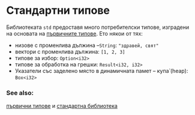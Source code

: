 # Стандартни типове

Библиотеката `std` предоставя много потребителски типове, изградени на основата
на [първичните типове][primitives]. Ето някои от тях:

* низове с променлива дължина –`String`: `"здравей, свят"`
* вектори с променлива дължина: `[1, 2, 3]`
* типове за избор: `Option<i32>`
* типове за обработка на грешки: `Result<i32, i32>`
* Указатели със заделено място в динамичната памет – купа̀ (heap): `Box<i32>`

### See also:

[първични типове][primitives] и [стандартна библиотека][std]

[primitives]: primitives.md
[std]: https://doc.rust-lang.org/std/

